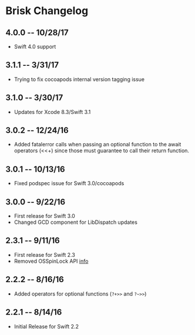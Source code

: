 # Brisk Changelog

## 4.0.0 -- 10/28/17

* Swift 4.0 support

## 3.1.1 -- 3/31/17

* Trying to fix cocoapods internal version tagging issue

## 3.1.0 -- 3/30/17

* Updates for Xcode 8.3/Swift 3.1

## 3.0.2 -- 12/24/16

* Added fatalerror calls when passing an optional function to the await operators (<<+) since those must guarantee to call their return function.

## 3.0.1 -- 10/13/16

* Fixed podspec issue for Swift 3.0/cocoapods

## 3.0.0 -- 9/22/16

* First release for Swift 3.0
* Changed GCD component for LibDispatch updates

## 2.3.1 -- 9/11/16

* First release for Swift 2.3
* Removed OSSpinLock API [info](http://engineering.postmates.com/Spinlocks-Considered-Harmful-On-iOS/)

## 2.2.2 -- 8/16/16

* Added operators for optional functions (```?+>>``` and ```?~>>```)

## 2.2.1 -- 8/14/16

* Initial Release for Swift 2.2
